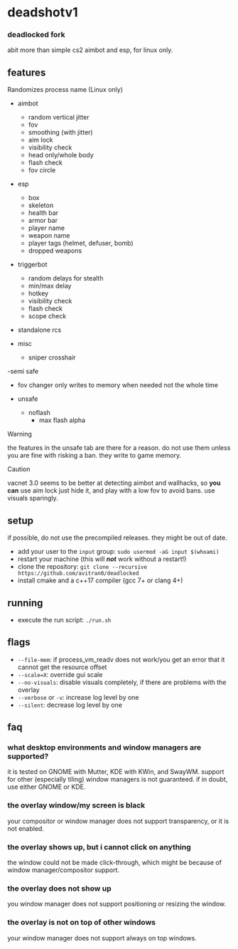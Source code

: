 # deadshotv1


### deadlocked fork

 abit more than simple cs2 aimbot and esp, for linux only.

## features

Randomizes process name (Linux only)

- aimbot
  - random vertical jitter
  - fov
  - smoothing (with jitter)
  - aim lock
  - visibility check
  - head only/whole body
  - flash check
  - fov circle

- esp
  - box
  - skeleton
  - health bar
  - armor bar
  - player name
  - weapon name
  - player tags (helmet, defuser, bomb)
  - dropped weapons

- triggerbot
  - random delays for stealth
  - min/max delay
  - hotkey
  - visibility check
  - flash check
  - scope check
- standalone rcs
- misc
  - sniper crosshair

-semi safe
- fov changer only writes to memory when needed not the whole time

- unsafe
  - noflash
    - max flash alpha
  

> [!WARNING]
> the features in the unsafe tab are there for a reason.
> do not use them unless you are fine with risking a ban.
> they write to game memory.

> [!CAUTION]
> vacnet 3.0 seems to be better at detecting aimbot and wallhacks, so **you can** use aim lock just hide it,
> and play with a low fov to avoid bans. use visuals sparingly.

## setup

if possible, do not use the precompiled releases. they might be out of date.

- add your user to the `input` group: `sudo usermod -aG input $(whoami)`
- restart your machine (this will **_not_** work without a restart!)
- clone the repository: `git clone --recursive https://github.com/avitran0/deadlocked`
- install cmake and a c++17 compiler (gcc 7+ or clang 4+) 

## running

- execute the run script: `./run.sh`

## flags

- `--file-mem`: if process_vm_readv does not work/you get an error that it cannot get the resource offset
- `--scale=X`: override gui scale
- `--no-visuals`: disable visuals completely, if there are problems with the overlay
- `--verbose` or `-v`: increase log level by one
- `--silent`: decrease log level by one

## faq

### what desktop environments and window managers are supported?

it is tested on GNOME with Mutter, KDE with KWin, and SwayWM.
support for other (especially tiling) window managers is not guaranteed.
if in doubt, use either GNOME or KDE.

### the overlay window/my screen is black

your compositor or window manager does not support transparency, or it is not enabled.

### the overlay shows up, but i cannot click on anything

the window could not be made click-through, which might be because of window manager/compositor support.

### the overlay does not show up

you window manager does not support positioning or resizing the window.

### the overlay is not on top of other windows

your window manager does not support always on top windows.
